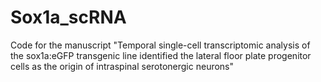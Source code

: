 # Sox1a_scRNA

Code for the manuscript "Temporal single-cell transcriptomic analysis of the sox1a:eGFP transgenic line identified the lateral floor plate progenitor cells as the origin of intraspinal serotonergic neurons"
